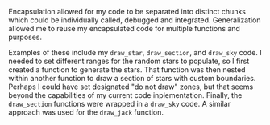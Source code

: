 Encapsulation allowed for my code to be separated into distinct chunks which could be individually called, debugged and integrated.
Generalization allowed me to reuse my encapsulated code for multiple functions and purposes.

Examples of these include my `draw_star`, `draw_section`, and `draw_sky` code. I needed to set different ranges for the random stars to populate, so I first created a function to generate the stars. That function was then nested within another function to draw a section of stars with custom boundaries. Perhaps I could have set designated "do not draw" zones, but that seems beyond the capabilities of my current code inplementation. Finally, the `draw_section` functions were wrapped in a `draw_sky` code. A similar approach was used for the `draw_jack` function.
